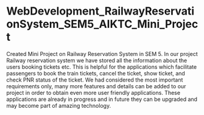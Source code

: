 # WebDevelopment_RailwayReservationSystem_SEM5_AIKTC_Mini_Project
Created Mini Project on Railway Reservation System in SEM 5. In our project Railway reservation system we have stored all the information about the users booking tickets etc. This is helpful for the applications which facilitate passengers to book the train tickets, cancel the ticket, show ticket, and check PNR status of the ticket. We had considered the most important requirements only, many more features and details can be added to our project in order to obtain even more user friendly applications. These applications are already in progress and in future they can be upgraded and may become part of amazing technology.
